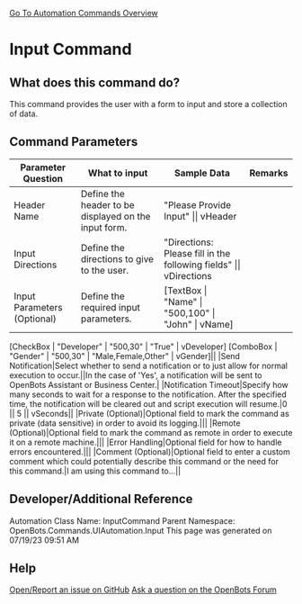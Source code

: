 <!--TITLE: Input Command -->
<!-- SUBTITLE: a command in the UI Automation Commands\Input group. -->
[Go To Automation Commands Overview](/automation-commands)


# Input Command


## What does this command do?
This command provides the user with a form to input and store a collection of data.


## Command Parameters
| Parameter Question   	| What to input  	|  Sample Data 	| Remarks  	|
| ---                    | ---               | ---           | ---       |
|Header Name|Define the header to be displayed on the input form.|"Please Provide Input" \|\| vHeader||
|Input Directions|Define the directions to give to the user.|"Directions: Please fill in the following fields" \|\| vDirections||
|Input Parameters (Optional)|Define the required input parameters.|[TextBox \| "Name" \| "500,100" \| "John" \| vName]
[CheckBox \| "Developer" \| "500,30" \| "True" \| vDeveloper]
[ComboBox \| "Gender" \| "500,30" \| "Male,Female,Other" \| vGender]||
|Send Notification|Select whether to send a notification or to just allow for normal execution to occur.||In the case of 'Yes', a notification will be sent to OpenBots Assistant or Business Center.|
|Notification Timeout|Specify how many seconds to wait for a response to the notification. After the specified time,
the notification will be cleared out and script execution will resume.|0 \|\| 5 \|\| vSeconds||
|Private (Optional)|Optional field to mark the command as private (data sensitive) in order to avoid its logging.|||
|Remote (Optional)|Optional field to mark the command as remote in order to execute it on a remote machine.|||
|Error Handling|Optional field for how to handle errors encountered.|||
|Comment (Optional)|Optional field to enter a custom comment which could potentially describe this command or the need for this command.|I am using this command to...||


## Developer/Additional Reference
Automation Class Name: InputCommand
Parent Namespace: OpenBots.Commands.UIAutomation.Input
This page was generated on 07/19/23 09:51 AM


## Help
[Open/Report an issue on GitHub](https://github.com/OpenBotsAI/OpenBots.Studio/issues/new)
[Ask a question on the OpenBots Forum](https://openbots.ai/forums/)
